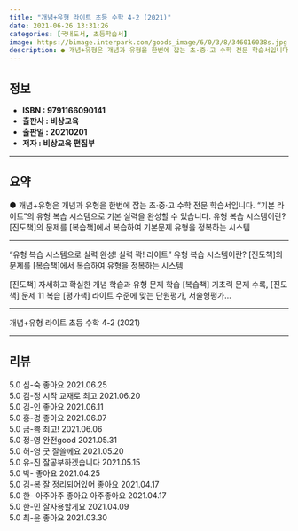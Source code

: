 ```yaml
---
title: "개념+유형 라이트 초등 수학 4-2 (2021)"
date: 2021-06-26 13:31:26
categories: [국내도서, 초등학습서]
image: https://bimage.interpark.com/goods_image/6/0/3/8/346016038s.jpg
description: ● 개념+유형은 개념과 유형을 한번에 잡는 초·중·고 수학 전문 학습서입니다. “기본 라이트”의 유형 복습 시스템으로 기본 실력을 완성할 수 있습니다. 유형 복습 시스템이란? [진도책]의 문제를 [복습책]에서 복습하여 기본문제 유형을 정복하는 시스템
---
```


## **정보**

- **ISBN : 9791166090141**
- **출판사 : 비상교육**
- **출판일 : 20210201**
- **저자 : 비상교육 편집부**

------



## **요약**

●  개념+유형은 개념과 유형을 한번에 잡는 초·중·고 수학 전문 학습서입니다.  “기본 라이트”의 유형 복습 시스템으로 기본 실력을 완성할 수 있습니다. 유형 복습 시스템이란? [진도책]의 문제를 [복습책]에서 복습하여 기본문제 유형을 정복하는 시스템

------

“유형 복습 시스템으로 실력 완성! 실력 꽉! 라이트”
유형 복습 시스템이란? 
[진도책]의 문제를 [복습책]에서 복습하여 유형을 정복하는 시스템

[진도책] 자세하고 확실한 개념 학습과 유형 문제 학습
[복습책] 기초력 문제 수록, [진도책] 문제 11 복습
[평가책] 라이트 수준에 맞는 단원평가, 서술형평가... 

------


개념+유형 라이트 초등 수학 4-2 (2021) 

------


## **리뷰** 

5.0 심-숙 좋아요 2021.06.25 <br/>5.0 김-정 시작 교재로 최고 2021.06.20 <br/>5.0 김-인 좋아요 2021.06.11 <br/>5.0 홍-경 좋아요 2021.06.07 <br/>5.0 금-쁨 최고! 2021.06.06 <br/>5.0 정-영 완전good 2021.05.31 <br/>5.0 허-영 굿 잘쓸께요 2021.05.20 <br/>5.0 유-진 잘공부하겠습니다 2021.05.15 <br/>5.0 박- 좋아요 2021.04.25 <br/>5.0 김-복 잘 정리되어있어 좋아요 2021.04.17 <br/>5.0 한- 아주아주 좋아요 아주좋아요  2021.04.17 <br/>5.0 한-민 잘사용할게요 2021.04.09 <br/>5.0 최-윤 좋아요 2021.03.30 <br/>